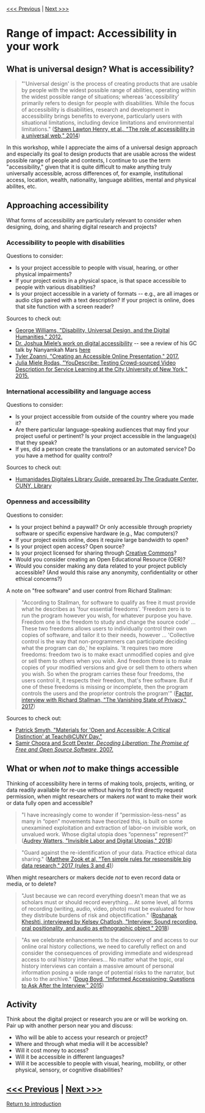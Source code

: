 [<<< Previous](socpol.md) | [Next >>>](continue.md)

# Range of impact: Accessibility in your work

## What is universal design? What is accessibility?

> "'Universal design' is the process of creating products that are usable by people with the widest possible range of abilities, operating within the widest possible range of situations; whereas 'accessibility' primarily refers to design for people with disabilities. While the focus of accessibility is disabilities, research and development in accessibility brings benefits to everyone, particularly users with situational limitations, including device limitations and environmental limitations." ([Shawn Lawton Henry, et al., "The role of accessibility in a universal web," 2014](https://dl.acm.org/citation.cfm?doid=2596695.2596719))  

In this workshop, while I appreciate the aims of a universal design approach and especially its goal to design products that are usable across the widest possible range of people and contexts, I continue to use the term "accessibility," given that it is quite difficult to make anything truly universally accessible, across differences of, for example, institutional access, location, wealth, nationality, language abilities, mental and physical abilites, etc.  

## Approaching accessibility

What forms of accessibility are particularly relevant to consider when designing, doing, and sharing digital research and projects?

### Accessibility to people with disabilities

Questions to consider:

- Is your project accessible to people with visual, hearing, or other physical impairments?  
- If your project exists in a physical space, is that space accessible to people with various disabilities?
- Is your project accessible in a variety of formats -- e.g., are all images or audio clips paired with a text description? If your project is online, does that site function with a screen reader?  

Sources to check out:  

* [George Williams, "Disability, Universal Design, and the Digital Humanities," 2012.](http://dhdebates.gc.cuny.edu/debates/text/44)  
* [Dr. Joshua Miele’s work on digital accessibility](http://www.ski.org/users/joshua-miele) -- see a review of his GC talk by Nanyamkah Mars [here](http://dh.prattsils.org/blog/resources/event-reviews/digital-accessibility-and-the-making-of-a-meta-maker-movement-a-talk-by-dr-joshua-miele-hosted-by-gc-digital-initiatives-at-the-graduate-center-cuny-on-thursday-october-20-2016/)  
* [Tyler Zoanni, "Creating an Accessible Online Presentation," 2017.](https://web.archive.org/web/20181213222140/https://culanth.org/fieldsights/1335-creating-an-accessible-online-presentation)  
* [Julia Miele Rodas, "YouDescribe: Testing Crowd-sourced Video Description for Service Learning at the City University of New York," 2015.](https://jitp.commons.gc.cuny.edu/youdescribe-testing-crowd-sourced-video-description-for-service-learning-at-the-city-university-of-new-york/)  

### International accessibility and language access

Questions to consider:

- Is your project accessible from outside of the country where you made it?
- Are there particular language-speaking audiences that may find your project useful or pertinent? Is your project accessible in the language(s) that they speak?
- If yes, did a person create the translations or an automated service? Do you have a method for quality control?

Sources to check out:

* [Humanidades Digitales Library Guide, prepared by The Graduate Center, CUNY, Library](https://libguides.gc.cuny.edu/c.php?g=405353&p=5674973)

### Openness and accessibility

Questions to consider:

- Is your project behind a paywall? Or only accessible through propriety software or specific expensive hardware (e.g., Mac computers)?
- If your project exists online, does it require large bandwidth to open? 
- Is your project open access? Open source? 
- Is your project licensed for sharing through [Creative Commons](https://creativecommons.org/)?
- Would you consider creating an Open Educational Resource (OER)?
- Would you consider making any data related to your project publicly accessible? (And would this raise any anonymity, confidentiality or other ethical concerns?)

A note on "free software" and user control from Richard Stallman:  
> "According to Stallman, for software to qualify as free it must provide what he describes as 'four essential freedoms'. 'Freedom zero is to run the program however you wish, for whatever purpose you have. Freedom one is the freedom to study and change the source code’ … These two freedoms allows users to individually control their own copies of software, and tailor it to their needs, however … 'Collective control is the way that non-programmers can participate deciding what the program can do,' he explains. 'It requires two more freedoms: freedom two is to make exact unmodified copies and give or sell them to others when you wish. And freedom three is to make copies of your modified versions and give or sell them to others when you wish. So when the program carries these four freedoms, the users control it, it respects their freedom, that's free software. But if one of these freedoms is missing or incomplete, then the program controls the users and the proprietor controls the program'" ([Factor, interview with Richard Stallman, "The Vanishing State of Privacy," 2017](http://magazine.factor-tech.com/factor_winter_2017/richard_stallman_and_the_vanishing_state_of_privacy))  

Sources to check out:

* [Patrick Smyth, "Materials for 'Open and Accessible: A Critical Distinction' at Teach@CUNY Day."](https://github.com/pbsmyth/open_and_accessible)  
* [Samir Chopra and Scott Dexter, *Decoding Liberation: The Promise of Free and Open Source Software*, 2007.](http://www.sci.brooklyn.cuny.edu/~bcfoss/DL/)  

## What or when *not* to make things accessible  

Thinking of accessibility here in terms of making tools, projects, writing, or data readily available for re-use without having to first directly request permission, when might researchers or makers *not* want to make their work or data fully open and accessible? 

> "I have increasingly come to wonder if “permission-less-ness” as many in “open” movements have theorized this, is built on some unexamined exploitation and extraction of labor–on invisible work, on unvalued work. Whose digital utopia does “openness” represent?" ([Audrey Watters, "Invisible Labor and Digital Utopias," 2018](http://hackeducation.com/2018/05/04/cuny-labor-open))  

> "Guard against the re-identification of your data. Practice ethical data sharing." ([Matthew Zook et al, "Ten simple rules for responsible big data research," 2017 (rules 3 and 4)](http://journals.plos.org/ploscompbiol/article?id=10.1371/journal.pcbi.1005399))  

When might researchers or makers decide *not* to even record data or media, or to delete?    

> "Just because we can record everything doesn’t mean that we as scholars must or should record everything... At some level, all forms of recording (writing, audio, video, photo) must be evaluated for how they distribute burdens of risk and objectification." ([Roshanak Kheshti, interviewed by Kelsey Chatlosh, "Interview: Sound recording, oral positionality, and audio as ethnographic object," 2018](http://parameters.ssrc.org/2018/04/interview-sound-recording-oral-positionality-and-audio-as-ethnographic-object/))  

> "As we celebrate enhancements to the discovery of and access to our online oral history collections, we need to carefully reflect on and consider the consequences of providing immediate and widespread access to oral history interviews... No matter what the topic, oral history interviews can contain a massive amount of personal information posing a wide range of potential risks to the narrator, but also to the archive." ([Doug Boyd, "Informed Accessioning: Questions to Ask After the Interview," 2015](http://ohda.matrix.msu.edu/2015/03/informed-accessioning-questions-to-ask-after-the-interview/))  

## Activity  

Think about the digital project or research you are or will be working on. Pair up with another person near you and discuss:  

- Who will be able to access your research or project? 
- Where and through what media will it be accessible?
- Will it cost money to access?  
- Will it be accessible in different languages?  
- Will it be accessible to people with visual, hearing, mobility, or other physical, sensory, or cognitive disabilities?


[<<< Previous](socpol.md) | [Next >>>](continue.md)
-----
[Return to introduction](https://github.com/SouthernMethodistUniversity/access)
